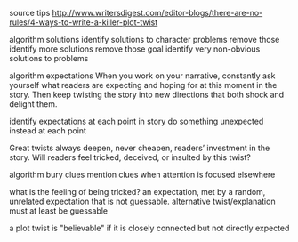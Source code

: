 
source tips
  http://www.writersdigest.com/editor-blogs/there-are-no-rules/4-ways-to-write-a-killer-plot-twist

algorithm solutions
  identify solutions to character problems
  remove those
  identify more solutions
  remove those
  goal identify very non-obvious solutions to problems

algorithm expectations
  When you work on your narrative, constantly ask yourself what readers are expecting and hoping for at this moment in the story. Then keep twisting the story into new directions that both shock and delight them.

  identify expectations at each point in story
  do something unexpected instead at each point

  Great twists always deepen, never cheapen, readers’ investment in the story.
  Will readers feel tricked, deceived, or insulted by this twist?

algorithm bury clues
  mention clues when attention is focused elsewhere

what is the feeling of being tricked? an expectation, met by a random, unrelated expectation that is not guessable. alternative twist/explanation must at least be guessable

a plot twist is "believable" if it is closely connected but not directly expected
